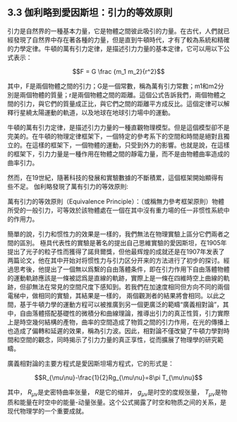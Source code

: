 ## 3.3 伽利略到愛因斯坦：引力的等效原則

引力是自然界的一種基本力量，它是物體之間彼此吸引的力量。在古代，人們就已經發現了自然界中存在著各種的力量，但是直到牛頓時代，才有了較為系統和精確的力學定律。牛頓的萬有引力定律，是描述引力力量的基本定律，它可以用以下公式表示：

$$F = G \frac {m_1 m_2}{r^2}$$

其中，F是兩個物體之間的引力；G是一個常數，稱為萬有引力常數；m1和m2分別是兩個物體的質量；r是兩個物體之間的距離。這個公式告訴我們，兩個物體之間的引力，與它們的質量成正比，與它們之間的距離平方成反比。這個定律可以解釋行星繞太陽運動的軌道，以及地球在地球引力場中的運動。

牛頓的萬有引力定律，是描述引力力量的一種直觀物理模型。但是這個模型卻不是完美的。在牛頓的物理定律框架下，一個特定的參考系下的空間和時間是絕對且獨立的。在這樣的框架下，一個物體的運動，只受到外力的影響。也就是說，在這樣的框架下，引力力量是一種作用在物體之間的靜電力量，而不是由物體曲率造成的曲率引力。

然而，在19世紀，隨著科技的發展和實驗數據的不斷積累，這個框架開始顯得有些不足。 伽利略發現了萬有引力的等效原則:

萬有引力的等效原則（Equivalence Principle）：（或稱無力參考框架原則）物體所受的一般引力，可等效於該物體處在一個在其中沒有重力場的任一非惯性系統中的作用力。

簡單的說，引力和惯性力的效果是一樣的，我們無法在物理實驗上區分它們兩者之間的區別。 極具代表性的實驗是著名的提出自己思維實驗的愛因斯坦，在1905年提出了光子的粒子性而獲得了諾貝爾獎，但他最辉煌的成就还是在1907年发表了两篇论文，他在其中开始对将惯性力与引力区分开来的方法进行了初步的探讨。經過思考後，他提出了一個無以爲繫的自由落體条件，即在引力作用下自由落體物體的運動軌跡應該是一條被認爲是直線的軌跡，實際上是一條在四維時空上曲線的軌跡，但卻無法在常見的空間尺度下感知到。若我們在加速度相同但方向不同的兩個電梯中，做相同的實驗，其結果是一樣的， 兩個觀測者的結果將會相同。以此之間，基于牛頓力學的運動方程可以被推廣到另一個更廣泛的範疇“廣義相對論”，其中，自由落體搭配基礎性的微積分和曲線理論，推導出引力的真正性質，引力實際上是時空幾何結構的產物，曲率的空間造成了物質之間的引力作用，在光的傳播上也造成了偏轉和延遲的效果，稱為引力波。因此，相對論不僅改變了牛頓力學對時間和空間的觀念，同時揭示了引力力量的真正享性，從而擴展了物理學的研究範疇。

廣義相對論的主要方程式是愛因斯坦場方程式，它的形式是：

$$R_{\mu\nu}-\frac{1}{2}Rg_{\mu\nu}=8\pi T_{\mu\nu}$$

其中， $R_{\mu\nu}$是史密特曲率张量， $R$是它的缩并， $g_{\mu\nu}$是时空的度规张量， $T_{\mu\nu}$是物质和能量在时空中的能量-动量张量。这个公式揭露了时空和物质之间的关系，是现代物理学的一个重要成就。